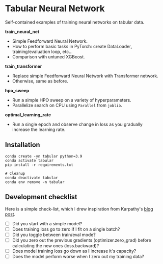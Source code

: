 # Tabular Neural Network

Self-contained examples of training neural networks on tabular data.

**train_neural_net**

* Simple Feedforward Neural Network.
* How to perform basic tasks in PyTorch: create DataLoader, training/evaluation loop, etc...
* Comparison with untuned XGBoost.

**train_transformer**

* Replace simple Feedforward Neural Network with Transformer network.
* Otherwise, same as before.

**hpo_sweep**

* Run a simple HPO sweep on a variety of hyperparameters.
* Parallelize search on CPU using `Parallel` from `joblib`.

**optimal_learning_rate**

* Run a single epoch and observe change in loss as you gradually increase the learning rate.


## Installation

```
conda create -yn tabular python=3.9
conda activate tabular 
pip install -r requirements.txt

# Cleanup
conda deactivate tabular
conda env remove -n tabular
```

## Development checklist

Here is a simple check-list, which I drew inspiration from Karpathy's [blog post](http://karpathy.github.io/2019/04/25/recipe/).

* [ ] Did you start with a simple model?
* [ ] Does training loss go to zero if I fit on a single batch?
* [ ] Did you toggle between train/eval mode?
* [ ] Did you zero out the previous gradients (optimizer.zero_grad) before calculating the new ones (loss.backward)?
* [ ] Does model training loss go down as I increase it's capacity?
* [ ] Does the model perform worse when I zero out my training data?